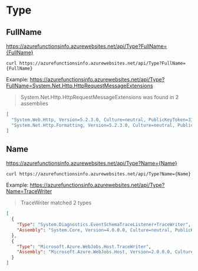 # Type

## FullName

https://azurefunctionsinfo.azurewebsites.net/api/Type?FullName={FullName}

`curl https://azurefunctionsinfo.azurewebsites.net/api/Type?FullName={FullName}`

Example: https://azurefunctionsinfo.azurewebsites.net/api/Type?FullName=System.Net.Http.HttpRequestMessageExtensions

> System.Net.Http.HttpRequestMessageExtensions was found in 2 assemblies

```json
[
  "System.Web.Http, Version=5.2.3.0, Culture=neutral, PublicKeyToken=31bf3856ad364e35",
  "System.Net.Http.Formatting, Version=5.2.3.0, Culture=neutral, PublicKeyToken=31bf3856ad364e35"
]
```

## Name

https://azurefunctionsinfo.azurewebsites.net/api/Type?Name={Name}

`curl https://azurefunctionsinfo.azurewebsites.net/api/Type?Name={Name}`

Example: https://azurefunctionsinfo.azurewebsites.net/api/Type?Name=TraceWriter

> TraceWriter matched 2 types

```json
[
  {
    "Type": "System.Diagnostics.EventSchemaTraceListener+TraceWriter",
    "Assembly": "System.Core, Version=4.0.0.0, Culture=neutral, PublicKeyToken=b77a5c561934e089"
  },
  {
    "Type": "Microsoft.Azure.WebJobs.Host.TraceWriter",
    "Assembly": "Microsoft.Azure.WebJobs.Host, Version=2.0.0.0, Culture=neutral, PublicKeyToken=31bf3856ad364e35"
  }
]
```
